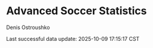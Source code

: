 # Advanced Soccer Statistics
Denis Ostroushko

<!-- gfm -->

Last successful data update: 2025-10-09 17:15:17 CST
